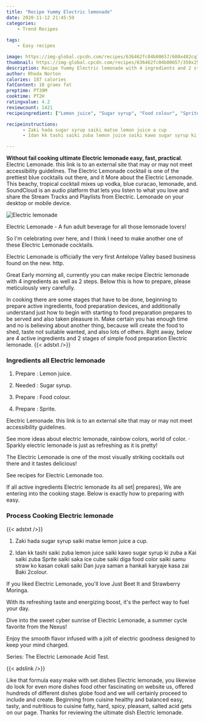 ```yaml
---
title: "Recipe Yummy Electric lemonade"
date: 2020-11-12 21:45:59
categories:
    - Trend Recipes
    
tags:
    - Easy recipes

image: https://img-global.cpcdn.com/recipes/636462fc04b00657/680x482cq70/electric-lemonade-recipe-main-photo.jpg
thumbnail: https://img-global.cpcdn.com/recipes/636462fc04b00657/350x250cq70/electric-lemonade-recipe-main-photo.jpg
description: Recipe Yummy Electric lemonade with 4 ingredients and 2 stages of easy cooking.
author: Rhoda Norton
calories: 187 calories
fatContent: 10 grams fat
preptime: PT39M
cooktime: PT2H
ratingvalue: 4.2
reviewcount: 1421
recipeingredient: ["Lemon juice", "Sugar syrup", "Food colour", "Sprite"]

recipeinstructions: 
      - Zaki hada sugar syrup saiki matse lemon juice a cup 
      - Idan kk tashi saiki zuba lemon juice saiki kawo sugar syrup ki zuba a Kai saiki zuba Sprite saiki saka ice cube saiki diga food color saiki samu straw ko kasan cokali saiki Dan juya saman a hankali karyaje kasa zai Baki 2colour

---
```




**Without fail cooking ultimate Electric lemonade easy, fast, practical**. Electric Lemonade. this link is to an external site that may or may not meet accessibility guidelines. The Electric Lemonade cocktail is one of the prettiest blue cocktails out there, and it More about the Electric Lemonade. This beachy, tropical cocktail mixes up vodka, blue curacao, lemonade, and. SoundCloud is an audio platform that lets you listen to what you love and share the Stream Tracks and Playlists from Electric. Lemonade on your desktop or mobile device.


![Electric lemonade](https://img-global.cpcdn.com/recipes/636462fc04b00657/680x482cq70/electric-lemonade-recipe-main-photo.jpg "Electric lemonade")



Electric Lemonade - A fun adult beverage for all those lemonade lovers!

So I&#39;m celebrating over here, and I think I need to make another one of these Electric Lemonade cocktails.

Electric Lemonade is officially the very first Antelope Valley based business found on the new. http.


Great Early morning all, currently you can make recipe Electric lemonade with 4 ingredients as well as 2 steps. Below this is how to prepare, please meticulously very carefully.

In cooking there are some stages that have to be done, beginning to prepare active ingredients, food preparation devices, and additionally understand just how to begin with starting to food preparation prepares to be served and also taken pleasure in. Make certain you has enough time and no is believing about another thing, because will create the food to shed, taste not suitable wanted, and also lots of others. Right away, below are 4 active ingredients and 2 stages of simple food preparation Electric lemonade.
{{< adstxt />}}

### Ingredients all Electric lemonade


1. Prepare  : Lemon juice.

1. Needed  : Sugar syrup.

1. Prepare  : Food colour.

1. Prepare  : Sprite.


Electric Lemonade. this link is to an external site that may or may not meet accessibility guidelines.

See more ideas about electric lemonade, rainbow colors, world of color. · Sparkly electric lemonade is just as refreshing as it is pretty!

The Electric Lemonade is one of the most visually striking cocktails out there and it tastes delicious!

See recipes for Electric Lemonade too.


If all active ingredients Electric lemonade its all set| prepares}, We are entering into the cooking stage. Below is exactly how to preparing with easy.

### Process Cooking Electric lemonade

{{< adstxt />}}


1. Zaki hada sugar syrup saiki matse lemon juice a cup.



1. Idan kk tashi saiki zuba lemon juice saiki kawo sugar syrup ki zuba a Kai saiki zuba Sprite saiki saka ice cube saiki diga food color saiki samu straw ko kasan cokali saiki Dan juya saman a hankali karyaje kasa zai Baki 2colour.




If you liked Electric Lemonade, you&#39;ll love Just Beet It and Strawberry Moringa.

With its refreshing taste and energizing boost, it&#39;s the perfect way to fuel your day.

Dive into the sweet cyber sunrise of Electric Lemonade, a summer cycle favorite from the Nexus!

Enjoy the smooth flavor infused with a jolt of electric goodness designed to keep your mind charged.

Series: The Electric Lemonade Acid Test.


{{< adslink />}}

Like that formula easy make with set dishes Electric lemonade, you likewise do look for even more dishes food other fascinating on website us, offered hundreds of different dishes globe food and we will certainly proceed to include and create. Beginning from cuisine healthy and balanced easy, tasty, and nutritious to cuisine fatty, hard, spicy, pleasant, salted acid gets on our page. Thanks for reviewing the ultimate dish Electric lemonade.
